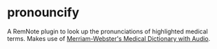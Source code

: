 # pronouncify

A RemNote plugin to look up the pronunciations of highlighted medical terms. Makes use of [Merriam-Webster's Medical Dictionary with Audio](https://dictionaryapi.com/products/api-medical-dictionary).

